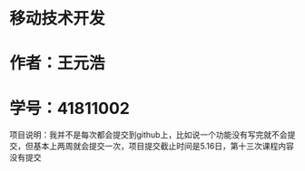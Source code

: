# 移动技术开发    
# 作者：王元浩    
# 学号：41811002    
项目说明：我并不是每次都会提交到github上，比如说一个功能没有写完就不会提交，但基本上两周就会提交一次，项目提交截止时间是5.16日，第十三次课程内容没有提交
